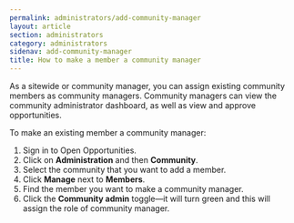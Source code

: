 ```yaml
---
permalink: administrators/add-community-manager
layout: article
section: administrators
category: administrators
sidenav: add-community-manager
title: How to make a member a community manager
---
```

As a sitewide or community manager, you can assign existing community members as community managers.  Community managers can view the community administrator dashboard, as well as view and approve opportunities.

To make an existing member a community manager:
1.	Sign in to Open Opportunities.
2.	Click on **Administration** and then **Community**.
3.	Select the community that you want to add a member.
4.	Click **Manage** next to **Members**.
5.	Find the member you want to make a community manager.
6.	Click the **Community admin** toggle—it will turn green and this will assign the role of community manager.
